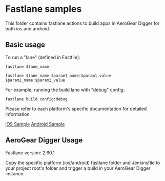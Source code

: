 # Fastlane samples

This folder contains fastlane actions to build apps in AeroGear Digger for both ios and android.


## Basic usage

To run a "lane" (defined in Fastfile):

```
fastlane $lane_name
```

```
fastlane $lane_name $param1_name:$param1_value $param2_name:$param2_value
```

For example, running the build lane with "debug" config:

```
fastlane build config:debug
```

Please refer to each platform's specific documentation for detailed information:

[iOS Sample](./ios)
[Android Sample](./android)

## AeroGear Digger Usage

Fastlane version: 2.60.1

Copy the specific platform (ios/android) fastlane folder and Jenkinsfile to your project root's folder and trigger a build in your AeroGear Digger instance.
